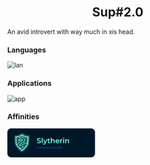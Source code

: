 <h1 align="center"> Sup#2.0 </h1>

An avid introvert with way much in xis head.


### Languages

![lan](https://skillicons.dev/icons?i=py,html,css,swift,cs,md,latex)


### Applications

![app](https://skillicons.dev/icons?i=vscode,unity)


### Affinities

<img src="userbox.png" width="200px">